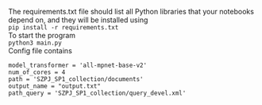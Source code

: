 The requirements.txt file should list all Python libraries that your notebooks depend on, and they will be installed using  
`pip install -r requirements.txt`  
To start the program  
`python3 main.py`  
Config file contains  
```
model_transformer = 'all-mpnet-base-v2'
num_of_cores = 4
path = 'SZPJ_SP1_collection/documents'
output_name = "output.txt"
path_query = 'SZPJ_SP1_collection/query_devel.xml'
```
